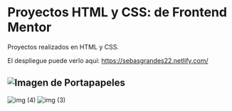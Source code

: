 # Proyectos HTML y CSS: de Frontend Mentor

Proyectos realizados en HTML y CSS.

El despliegue puede verlo aquí: https://sebasgrandes22.netlify.com/

![Imagen de Portapapeles](https://github.com/sebasgrandes/frontend-mentor-proyectos/assets/105091502/1e56c5e2-3ab9-410b-b0cf-d280495bdad0)
--------------------
![img (4)](https://github.com/sebasgrandes/frontend-mentor-proyectos/assets/105091502/feed6360-ee4d-41b8-8c0e-ee6882a46c60)
![img (3)](https://github.com/sebasgrandes/frontend-mentor-proyectos/assets/105091502/1a85349c-9576-4f8c-8d2a-36e8ac2555fe)
